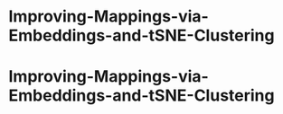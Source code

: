 # Improving-Mappings-via-Embeddings-and-tSNE-Clustering
# Improving-Mappings-via-Embeddings-and-tSNE-Clustering
